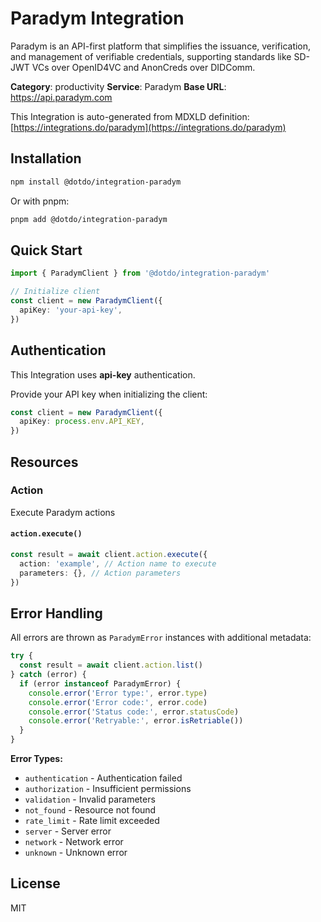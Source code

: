 # Paradym Integration

Paradym is an API-first platform that simplifies the issuance, verification, and management of verifiable credentials, supporting standards like SD-JWT VCs over OpenID4VC and AnonCreds over DIDComm.

**Category**: productivity
**Service**: Paradym
**Base URL**: https://api.paradym.com

This Integration is auto-generated from MDXLD definition: [https://integrations.do/paradym](https://integrations.do/paradym)

## Installation

```bash
npm install @dotdo/integration-paradym
```

Or with pnpm:

```bash
pnpm add @dotdo/integration-paradym
```

## Quick Start

```typescript
import { ParadymClient } from '@dotdo/integration-paradym'

// Initialize client
const client = new ParadymClient({
  apiKey: 'your-api-key',
})
```

## Authentication

This Integration uses **api-key** authentication.

Provide your API key when initializing the client:

```typescript
const client = new ParadymClient({
  apiKey: process.env.API_KEY,
})
```

## Resources

### Action

Execute Paradym actions

#### `action.execute()`

```typescript
const result = await client.action.execute({
  action: 'example', // Action name to execute
  parameters: {}, // Action parameters
})
```

## Error Handling

All errors are thrown as `ParadymError` instances with additional metadata:

```typescript
try {
  const result = await client.action.list()
} catch (error) {
  if (error instanceof ParadymError) {
    console.error('Error type:', error.type)
    console.error('Error code:', error.code)
    console.error('Status code:', error.statusCode)
    console.error('Retryable:', error.isRetriable())
  }
}
```

**Error Types:**

- `authentication` - Authentication failed
- `authorization` - Insufficient permissions
- `validation` - Invalid parameters
- `not_found` - Resource not found
- `rate_limit` - Rate limit exceeded
- `server` - Server error
- `network` - Network error
- `unknown` - Unknown error

## License

MIT
